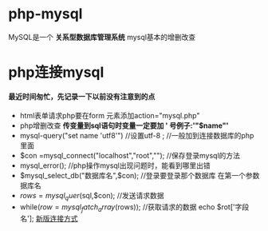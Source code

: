 # php-mysql
MySQL是一个 **关系型数据库管理系统**
mysql基本的增删改查
# php连接mysql
#### 最近时间匆忙，先记录一下以前没有注意到的点
* html表单请求php要在form 元素添加action="mysql.php"
* php增删改查 **传变量到sql语句时变量一定要加 ' 号例子:'"$name"'**
* mysql-query("set name 'utf8'") //设置utf-8 ; //一般加到连接数据库的php里面
* $con =mysql_connect("localhost","root",""); //保存登录mysql的方法
* mysql_error(); //php操作mysql出现问题时，能看到哪里出错
* $mysql_select_db("数据库名",$con); //登录要登录那个数据库 在第一个参数据库名
* $rows=mysql_quer($sql,$con);  //发送请求数据
* while($row=mysql_fatch_array($rows)); //获取请求的数据
echo $rot['字段名'];
[新版连接方式](https://github.com/qzxuwenlong/php-mysql/blob/master/img/2bda0ee4ed6de97a49632e186b25b6f.png)
